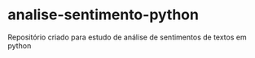 # analise-sentimento-python
Repositório criado para estudo de análise de sentimentos de textos em python
